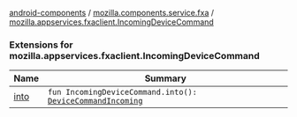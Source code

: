 [android-components](../../index.md) / [mozilla.components.service.fxa](../index.md) / [mozilla.appservices.fxaclient.IncomingDeviceCommand](./index.md)

### Extensions for mozilla.appservices.fxaclient.IncomingDeviceCommand

| Name | Summary |
|---|---|
| [into](into.md) | `fun IncomingDeviceCommand.into(): `[`DeviceCommandIncoming`](../../mozilla.components.concept.sync/-device-command-incoming/index.md) |
